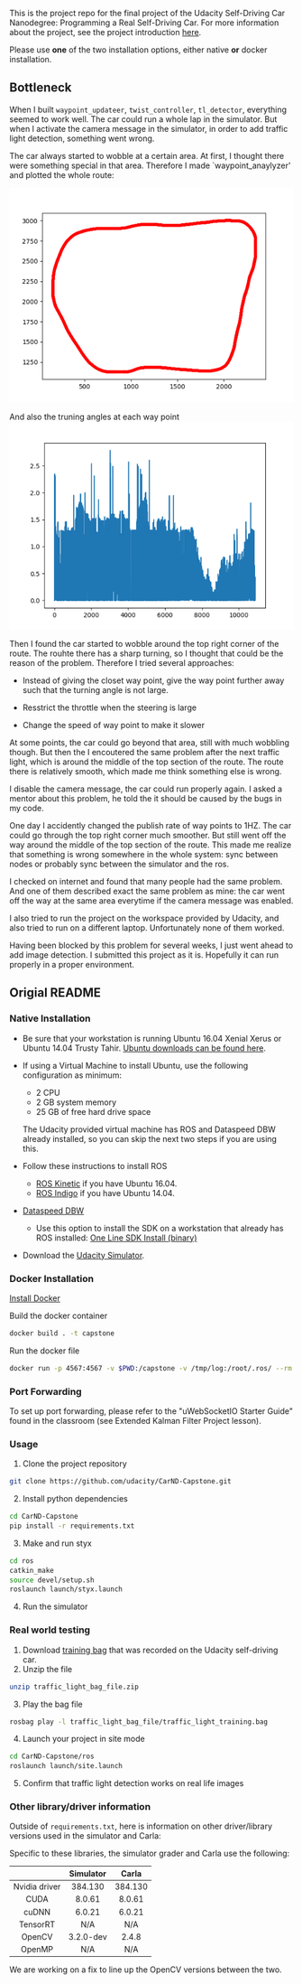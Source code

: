 This is the project repo for the final project of the Udacity Self-Driving Car Nanodegree: Programming a Real Self-Driving Car. For more information about the project, see the project introduction [here](https://classroom.udacity.com/nanodegrees/nd013/parts/6047fe34-d93c-4f50-8336-b70ef10cb4b2/modules/e1a23b06-329a-4684-a717-ad476f0d8dff/lessons/462c933d-9f24-42d3-8bdc-a08a5fc866e4/concepts/5ab4b122-83e6-436d-850f-9f4d26627fd9).



Please use **one** of the two installation options, either native **or** docker installation.

## Bottleneck
When I built `waypoint_updateer`, `twist_controller`, `tl_detector`, everything seemed to work well. The car could run a whole lap in the simulator. But when I activate the camera message in the simulator, in order to add traffic light detection, something went wrong.

The car always started to wobble at a certain area. At first, I thought there were something special in that area. Therefore I made `waypoint_anaylyzer' and plotted the whole route:

![Example](waypoints.png)

And also the truning angles at each way point
![Example](turning_angles.png)


Then I found the car started to wobble around the top right corner of the route. The rouhte there has a sharp turning, so I thought that could be the reason of the problem. Therefore I tried several approaches:

* Instead of giving the closet way point, give the way point further away such that the turning angle is not large.

* Resstrict the throttle when the steering is large

* Change the speed of way point to make it slower


At some points, the car could go beyond that area, still with much wobbling though. But then the I encoutered the same problem after the next traffic light, which is around the middle of the top section of the route. The route there is relatively smooth, which made me think something else is wrong.

I disable the camera message, the car could run properly again. I asked a mentor about this problem, he told the it should be caused by the bugs in my code. 

One day I accidently changed the publish rate of way points to 1HZ. The car could go through the top right corner much smoother. But still went off the way around the middle of the top section of the route. This made me realize that something is wrong somewhere in the whole system: sync between nodes or probably sync between the simulator and the ros. 

I checked on internet and found that many people had the same problem. And one of them described exact the same problem as mine: the car went off the way at the same area everytime if the camera message was enabled.

I also tried to run the project on the workspace provided by Udacity, and also tried to run on a different laptop. Unfortunately none of them worked.

Having been blocked by this problem for several weeks, I just went ahead to add image detection. I submitted this project as it is. Hopefully it can run properly in a proper environment.

## Origial README
### Native Installation

* Be sure that your workstation is running Ubuntu 16.04 Xenial Xerus or Ubuntu 14.04 Trusty Tahir. [Ubuntu downloads can be found here](https://www.ubuntu.com/download/desktop).
* If using a Virtual Machine to install Ubuntu, use the following configuration as minimum:
  * 2 CPU
  * 2 GB system memory
  * 25 GB of free hard drive space

  The Udacity provided virtual machine has ROS and Dataspeed DBW already installed, so you can skip the next two steps if you are using this.

* Follow these instructions to install ROS
  * [ROS Kinetic](http://wiki.ros.org/kinetic/Installation/Ubuntu) if you have Ubuntu 16.04.
  * [ROS Indigo](http://wiki.ros.org/indigo/Installation/Ubuntu) if you have Ubuntu 14.04.
* [Dataspeed DBW](https://bitbucket.org/DataspeedInc/dbw_mkz_ros)
  * Use this option to install the SDK on a workstation that already has ROS installed: [One Line SDK Install (binary)](https://bitbucket.org/DataspeedInc/dbw_mkz_ros/src/81e63fcc335d7b64139d7482017d6a97b405e250/ROS_SETUP.md?fileviewer=file-view-default)
* Download the [Udacity Simulator](https://github.com/udacity/CarND-Capstone/releases).

### Docker Installation
[Install Docker](https://docs.docker.com/engine/installation/)

Build the docker container
```bash
docker build . -t capstone
```

Run the docker file
```bash
docker run -p 4567:4567 -v $PWD:/capstone -v /tmp/log:/root/.ros/ --rm -it capstone
```

### Port Forwarding
To set up port forwarding, please refer to the "uWebSocketIO Starter Guide" found in the classroom (see Extended Kalman Filter Project lesson).

### Usage

1. Clone the project repository
```bash
git clone https://github.com/udacity/CarND-Capstone.git
```

2. Install python dependencies
```bash
cd CarND-Capstone
pip install -r requirements.txt
```
3. Make and run styx
```bash
cd ros
catkin_make
source devel/setup.sh
roslaunch launch/styx.launch
```
4. Run the simulator

### Real world testing
1. Download [training bag](https://s3-us-west-1.amazonaws.com/udacity-selfdrivingcar/traffic_light_bag_file.zip) that was recorded on the Udacity self-driving car.
2. Unzip the file
```bash
unzip traffic_light_bag_file.zip
```
3. Play the bag file
```bash
rosbag play -l traffic_light_bag_file/traffic_light_training.bag
```
4. Launch your project in site mode
```bash
cd CarND-Capstone/ros
roslaunch launch/site.launch
```
5. Confirm that traffic light detection works on real life images

### Other library/driver information
Outside of `requirements.txt`, here is information on other driver/library versions used in the simulator and Carla:

Specific to these libraries, the simulator grader and Carla use the following:

|        | Simulator | Carla  |
| :-----------: |:-------------:| :-----:|
| Nvidia driver | 384.130 | 384.130 |
| CUDA | 8.0.61 | 8.0.61 |
| cuDNN | 6.0.21 | 6.0.21 |
| TensorRT | N/A | N/A |
| OpenCV | 3.2.0-dev | 2.4.8 |
| OpenMP | N/A | N/A |

We are working on a fix to line up the OpenCV versions between the two.
